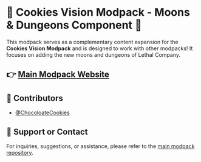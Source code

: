 # 🍪 Cookies Vision Modpack - Moons & Dungeons Component 🍪

This modpack serves as a complementary content expansion for the **Cookies Vision Modpack** and is designed to work with other modpacks! It focuses on adding the new moons and dungeons of Lethal Company.

👉 [Main Modpack Website](https://thunderstore.io/c/lethal-company/p/ChocolateCookies/Cookies_Vision_Modpack/)
---

## 👥 Contributors

- [@ChocoloateCookies](https://github.com/direpromise)

## 💬 Support or Contact

For inquiries, suggestions, or assistance, please refer to the [main modpack repository](https://github.com/direpromise/CookiesVisionModpack).
